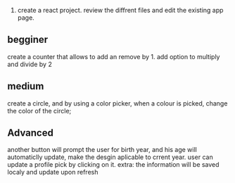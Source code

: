 1. create a react project. review the diffrent files and edit the existing app page.

## begginer
create a counter that allows to add an remove by 1. 
add option to multiply and divide by 2

## medium
create a circle, and by using a color picker, when a colour is picked, change the color of the circle;

## Advanced
<!-- create a page that shows a user information. at a button press a prompt will apear and after a user wrtes in it, his name will update. -->
another button will prompt the user for birth year, and his age will automaticlly update, make the desgin aplicable to crrent year.
user can update a profile pick by clicking on it.
extra: the information will be saved localy and update upon refresh
